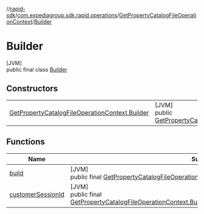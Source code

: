 //[rapid-sdk](../../../../index.md)/[com.expediagroup.sdk.rapid.operations](../../index.md)/[GetPropertyCatalogFileOperationContext](../index.md)/[Builder](index.md)

# Builder

[JVM]\
public final class [Builder](index.md)

## Constructors

| | |
|---|---|
| [GetPropertyCatalogFileOperationContext.Builder](-get-property-catalog-file-operation-context.-builder.md) | [JVM]<br>public [GetPropertyCatalogFileOperationContext.Builder](index.md)[GetPropertyCatalogFileOperationContext.Builder](-get-property-catalog-file-operation-context.-builder.md)([String](https://docs.oracle.com/javase/8/docs/api/java/lang/String.html)customerSessionId) |

## Functions

| Name | Summary |
|---|---|
| [build](build.md) | [JVM]<br>public final [GetPropertyCatalogFileOperationContext](../index.md)[build](build.md)() |
| [customerSessionId](customer-session-id.md) | [JVM]<br>public final [GetPropertyCatalogFileOperationContext.Builder](index.md)[customerSessionId](customer-session-id.md)([String](https://docs.oracle.com/javase/8/docs/api/java/lang/String.html)customerSessionId) |
